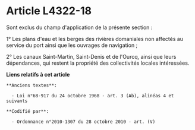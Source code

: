 # Article L4322-18

Sont exclus du champ d'application de la présente section :

1° Les plans d'eau et les berges des rivières domaniales non affectés au service du port ainsi que les ouvrages de
navigation ;

2° Les canaux Saint-Martin, Saint-Denis et de l'Ourcq, ainsi que leurs dépendances, qui restent la propriété des
collectivités locales intéressées.

**Liens relatifs à cet article**

	**Anciens textes**:

	  - Loi n°68-917 du 24 octobre 1968 - art. 3 (Ab), alinéas 4 et suivants

	**Codifié par**:

	  - Ordonnance n°2010-1307 du 28 octobre 2010 - art. (V)
